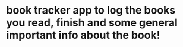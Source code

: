 # book tracker app to log the books you read, finish and some general important info about the book!
